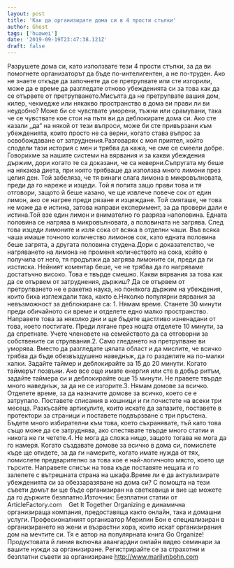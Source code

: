 ```yaml
---
layout: post
title: 'Как да организирате дома си в 4 прости стъпки'
author: Ghost
tags: ['huawei']
date: '2019-09-19T23:47:38.121Z'
draft: false
---
```


Разрушете дома си, като използвате тези 4 прости стъпки, за да ви помогнете организаторът да бъде по-интелигентен, а не по-труден. Ако не знаете откъде да започнете да се претрупвате или сте изгорили, може да е време да разгледате отново убежденията си за това как да се отървете от претрупването.Мисълта да не претрупвате вашия дом, килер, чекмедже или някакво пространство в дома ви прави ли ви неудобно? Може би се чувствате уморени, тъжни или срамувани, така че се чувствате кое стои на пътя ви да деблокирате дома си. Ако сте казали „да“ на някой от тези въпроси, може би сте привързани към убежденията, които просто не са верни, когато става въпрос за освобождаване от затруднения.Разговарях с моя приятел, който сподели тази история с мен и трябва да кажа, че сме се смеели добре. Говорихме за нашите системи на вярвания и за какви убеждения държим, дори когато те са доказани, че са неверни.Съпругата му беше на някаква диета, при която трябваше да използва много лимони през целия ден. Той забеляза, че тя винаги слага лимона в микровълновата, преди да го нареже и изцеди. Той я попита защо прави това и тя отговори, защото й беше казано, че ще извлече повече сок от един лимон, ако се нагрее преди рязане и изцеждане. Той смяташе, че това не може да е истина, затова направи експеримент, за да провери дали е истина.Той взе един лимон и внимателно го разряза наполовина. Едната половина се нагрява в микровълновата, а половината не загрява. След това изцеди лимоните и изля сока от всяка в отделни чаши. Във всяка чаша имаше точното количество лимонов сок, като едната половина беше загрята, а другата половина студена.Дори с доказателство, че нагряването на лимона не променя количеството на сока, който е получила от него, тя продължи да загрява лимоните си, преди да ги изстиска. Нейният коментар беше, че не трябва да го нагряваме достатъчно високо. Това е твърде смешно. Какви вярвания за това как да се отървем от затруднения, държиш? Да се ​​отървем от претрупването не е ракетна наука, но понякога държим на убеждения, които биха изглеждали така, както е.Няколко популярни вярвания за невъзможност за деблокиране са: 1. Нямам време. Станете 30 минути преди обичайното си време и отделете едно малко пространство. Направете това за няколко дни и ще бъдете щастливо изненадани от това, което постигате. Преди лягане през нощта отделете 10 минути, за да спретнате. Учете членовете на семейството да са отговорни за собствените си струпвания.2. Само гледането на претрупване ви уморява. Вместо да разгледате цялата област и да мислите, че всичко трябва да бъде обезвъздушено наведнъж, да го разделите на по-малки хапки. Задайте таймер и деблокирайте за 15 до 20 минути. Когато таймерът позвъни. Ако все още имате енергия или сте в добър ритъм, задайте таймера си и деблокирайте още 15 минути. Не правете твърде много наведнъж, за да не се изгорите.3. Нямам домове за всичко. Отделете време, за да назначите домове за всичко, което се е затрупало. Поставете списания в кошници и ги почистете на всеки три месеца. Разкъсайте артикулите, които искате да запазите, поставете в протектори за страници и поставете подвързване с три пръстена. Бъдете много избирателни към това, което съхранявате, тъй като това също може да се затруднява, ако спестявате твърде много статии и никога не ги четете.4. Не мога да сложа нищо, защото тогава не мога да го намеря. Когато създавате домове за всичко в дома си, помислете къде ще отидете, за да ги намерите, когато имате нужда от тях, помислете предварително за това кое е най-логичното място, което ще търсите. Направете списък на това къде поставяте нещата и го залепете с вътрешната страна на шкафа.Време ли е да актуализирате убежденията си за обеззаразяване на дома си? С помощта на тези съвети домът ви ще бъде организиран на светкавица и вие ще можете да го държите безплатно.Източник: Безплатни статии от ArticleFactory.com    Get It Together Organizing е динамична организираща компания, предоставяща както онлайн, така и домашни услуги. Професионалният организатор Мерилин Бон е специализиран в организирането на жени и възрастни хора, които искат организирания дом на мечтите си. Тя е автор на популярната книга Go Organize! Продуктовата й линия включва авангардни онлайн видео семинари за вашите нужди за организиране. Регистрирайте се за страхотни и безплатни съвети за организиране http://www.marilynbohn.com

